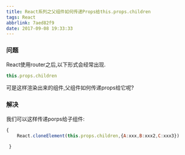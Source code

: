```yaml
---
title: React系列之父组件如何传递Props给this.props.children
tags: React
abbrlink: 7aed82f9
date: 2017-09-08 19:33:33
---
```


### 问题
React使用router之后,以下形式会经常出现.

```javascript
this.props.children
```
可是这样渲染出来的组件,父组件如何传递props给它呢?

### 解决


我们可以这样传递porps给子组件:

```javascript
{ 
    React.cloneElement(this.props.children,{A:xxx,B:xxx2,C:xxx3}) 
    
 }
```

